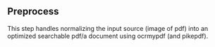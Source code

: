 ## Preprocess

This step handles normalizing the input source (image of pdf) into an optimized searchable pdf/a document using ocrmypdf (and pikepdf).